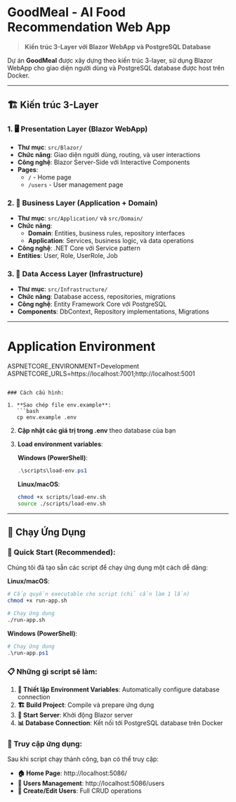 # GoodMeal - AI Food Recommendation Web App

> **Kiến trúc 3-Layer với Blazor WebApp và PostgreSQL Database**

Dự án **GoodMeal** được xây dựng theo kiến trúc 3-layer, sử dụng Blazor WebApp cho giao diện người dùng và PostgreSQL database được host trên Docker.

---

## 🏗️ Kiến trúc 3-Layer

### 1. 🖥️ **Presentation Layer (Blazor WebApp)**
- **Thư mục**: `src/Blazor/`
- **Chức năng**: Giao diện người dùng, routing, và user interactions
- **Công nghệ**: Blazor Server-Side với Interactive Components
- **Pages**: 
  - `/` - Home page
  - `/users` - User management page

### 2. 💼 **Business Layer (Application + Domain)**
- **Thư mục**: `src/Application/` và `src/Domain/`
- **Chức năng**: 
  - **Domain**: Entities, business rules, repository interfaces
  - **Application**: Services, business logic, và data operations
- **Công nghệ**: .NET Core với Service pattern
- **Entities**: User, Role, UserRole, Job

### 3. 💾 **Data Access Layer (Infrastructure)**
- **Thư mục**: `src/Infrastructure/`
- **Chức năng**: Database access, repositories, migrations
- **Công nghệ**: Entity Framework Core với PostgreSQL
- **Components**: DbContext, Repository implementations, Migrations

---

# Application Environment
ASPNETCORE_ENVIRONMENT=Development
ASPNETCORE_URLS=https://localhost:7001;http://localhost:5001
```

### Cách cấu hình:

1. **Sao chép file env.example**:
   ```bash
   cp env.example .env
   ```

2. **Cập nhật các giá trị trong .env** theo database của bạn

3. **Load environment variables**:
   
   **Windows (PowerShell)**:
   ```powershell
   .\scripts\load-env.ps1
   ```
   
   **Linux/macOS**:
   ```bash
   chmod +x scripts/load-env.sh
   source ./scripts/load-env.sh
   ```

---

## 🚀 Chạy Ứng Dụng

### 🎯 Quick Start (Recommended):

Chúng tôi đã tạo sẵn các script để chạy ứng dụng một cách dễ dàng:

**Linux/macOS**:
```bash
# Cấp quyền executable cho script (chỉ cần làm 1 lần)
chmod +x run-app.sh

# Chạy ứng dụng
./run-app.sh
```

**Windows (PowerShell)**:
```powershell
# Chạy ứng dụng
.\run-app.ps1
```

### 📋 Những gì script sẽ làm:

1. **🔧 Thiết lập Environment Variables**: Automatically configure database connection
2. **🏗️ Build Project**: Compile và prepare ứng dụng
3. **🚀 Start Server**: Khởi động Blazor server
4. **📊 Database Connection**: Kết nối tới PostgreSQL database trên Docker

### 📱 Truy cập ứng dụng:

Sau khi script chạy thành công, bạn có thể truy cập:

- **🏠 Home Page**: http://localhost:5086/
- **👥 Users Management**: http://localhost:5086/users
- **📝 Create/Edit Users**: Full CRUD operations

